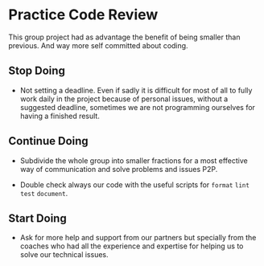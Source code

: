 # Practice Code Review

This group project had as advantage the benefit of being smaller than previous. And way more self committed about coding.

## Stop Doing

- Not setting a deadline. Even if sadly it is difficult for most of all to fully work daily in the project because of personal issues, without a suggested deadline, sometimes we are not programming ourselves for having a finished result. 

## Continue Doing

- Subdivide the whole group into smaller fractions for a most effective way of communication and solve problems and issues P2P.

- Double check always our code with the useful scripts for ` format ` ` lint ` ` test ` ` document `.  

## Start Doing

- Ask for more help and support from our partners but specially from the coaches who had all the experience and expertise for helping us to solve our technical issues.